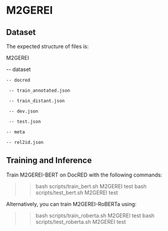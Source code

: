 # M2GEREI

## Dataset
The expected structure of files is:

M2GEREI

   -- dataset
 
    -- docred
 
     -- train_annotated.json   
 
     -- train_distant.json
 
     -- dev.json
     
     -- test.json
 
    -- meta
 
    -- rel2id.json
 
 ## Training and Inference
 
 Train M2GEREI-BERT on DocRED with the following commands:

>> bash scripts/train_bert.sh M2GEREI test 
>> bash scripts/test_bert.sh M2GEREI test 

Alternatively, you can train M2GEREI-RoBERTa using:

>> bash scripts/train_roberta.sh M2GEREI test 
>> bash scripts/test_roberta.sh M2GEREI test 
